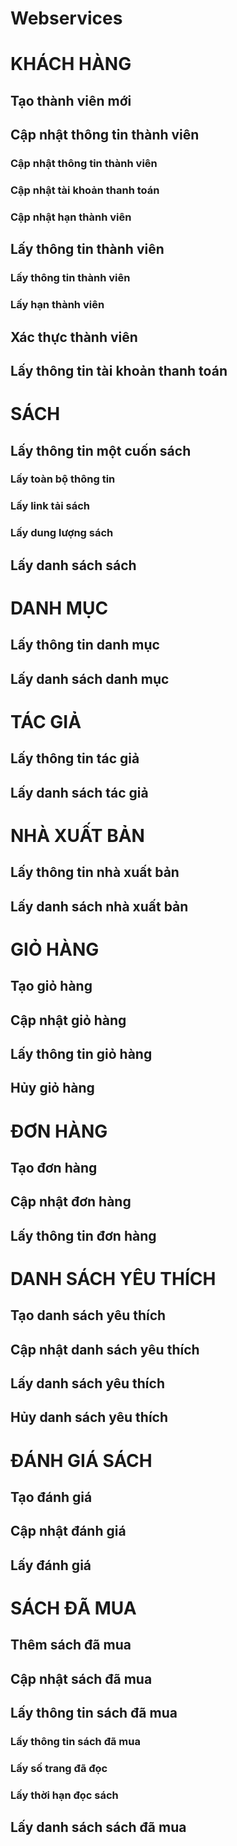 Webservices
===========

KHÁCH HÀNG
====

Tạo thành viên mới
------------------

Cập nhật thông tin thành viên
-----------------------------

### Cập nhật thông tin thành viên

### Cập nhật tài khoản thanh toán

### Cập nhật hạn thành viên

Lấy thông tin thành viên
------------------------

### Lấy thông tin thành viên

### Lấy hạn thành viên

Xác thực thành viên
-------------------

Lấy thông tin tài khoản thanh toán
----------------------------------

SÁCH
====

Lấy thông tin một cuốn sách
---------------------------

### Lấy toàn bộ thông tin

### Lấy link tải sách

### Lấy dung lượng sách

Lấy danh sách sách
------------------

DANH MỤC
====

Lấy thông tin danh mục
----------------------

Lấy danh sách danh mục
----------------------

TÁC GIẢ
====

Lấy thông tin tác giả
---------------------

Lấy danh sách tác giả
---------------------

NHÀ XUẤT BẢN
====

Lấy thông tin nhà xuất bản
--------------------------

Lấy danh sách nhà xuất bản
--------------------------

GIỎ HÀNG
====

Tạo giỏ hàng
------------

Cập nhật giỏ hàng
----------------

Lấy thông tin giỏ hàng
----------------------

Hủy giỏ hàng
------------

ĐƠN HÀNG
====

Tạo đơn hàng
------------

Cập nhật đơn hàng
----------------

Lấy thông tin đơn hàng
----------------------

DANH SÁCH YÊU THÍCH
====

Tạo danh sách yêu thích
-----------------------

Cập nhật danh sách yêu thích
-----------------------------

Lấy danh sách yêu thích
-----------------------

Hủy danh sách yêu thích
-----------------------

ĐÁNH GIÁ SÁCH
====

Tạo đánh giá
------------

Cập nhật đánh giá
-----------------

Lấy đánh giá
------------

SÁCH ĐÃ MUA
====

Thêm sách đã mua
----------------

Cập nhật sách đã mua
--------------------

Lấy thông tin sách đã mua
-------------------------

### Lấy thông tin sách đã mua

### Lấy số trang đã đọc

### Lấy thời hạn đọc sách

Lấy danh sách sách đã mua
-------------------------
